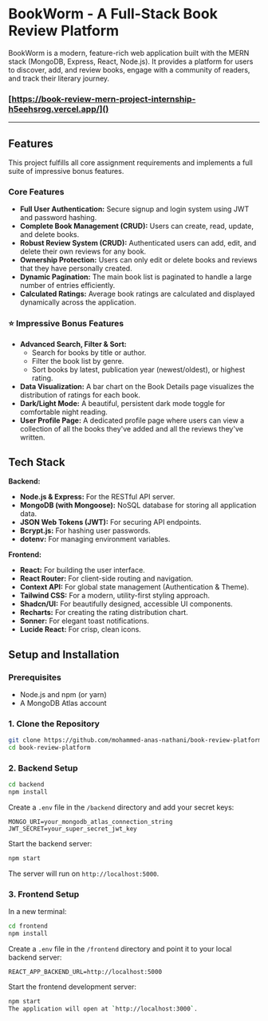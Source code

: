 # BookWorm - A Full-Stack Book Review Platform

BookWorm is a modern, feature-rich web application built with the MERN stack (MongoDB, Express, React, Node.js). It provides a platform for users to discover, add, and review books, engage with a community of readers, and track their literary journey.

### [https://book-review-mern-project-internship-h5eehsrog.vercel.app/]() 

---

## Features

This project fulfills all core assignment requirements and implements a full suite of impressive bonus features.

### Core Features
*   **Full User Authentication:** Secure signup and login system using JWT and password hashing.
*   **Complete Book Management (CRUD):** Users can create, read, update, and delete books.
*   **Robust Review System (CRUD):** Authenticated users can add, edit, and delete their own reviews for any book.
*   **Ownership Protection:** Users can only edit or delete books and reviews that they have personally created.
*   **Dynamic Pagination:** The main book list is paginated to handle a large number of entries efficiently.
*   **Calculated Ratings:** Average book ratings are calculated and displayed dynamically across the application.

### ⭐ Impressive Bonus Features
*   **Advanced Search, Filter & Sort:**
    *   Search for books by title or author.
    *   Filter the book list by genre.
    *   Sort books by latest, publication year (newest/oldest), or highest rating.
*   **Data Visualization:** A bar chart on the Book Details page visualizes the distribution of ratings for each book.
*   **Dark/Light Mode:** A beautiful, persistent dark mode toggle for comfortable night reading.
*   **User Profile Page:** A dedicated profile page where users can view a collection of all the books they've added and all the reviews they've written.

## Tech Stack

**Backend:**
*   **Node.js & Express:** For the RESTful API server.
*   **MongoDB (with Mongoose):** NoSQL database for storing all application data.
*   **JSON Web Tokens (JWT):** For securing API endpoints.
*   **Bcrypt.js:** For hashing user passwords.
*   **dotenv:** For managing environment variables.

**Frontend:**
*   **React:** For building the user interface.
*   **React Router:** For client-side routing and navigation.
*   **Context API:** For global state management (Authentication & Theme).
*   **Tailwind CSS:** For a modern, utility-first styling approach.
*   **Shadcn/UI:** For beautifully designed, accessible UI components.
*   **Recharts:** For creating the rating distribution chart.
*   **Sonner:** For elegant toast notifications.
*   **Lucide React:** For crisp, clean icons.

## Setup and Installation

### Prerequisites
- Node.js and npm (or yarn)
- A MongoDB Atlas account

### 1. Clone the Repository
```bash
git clone https://github.com/mohammed-anas-nathani/book-review-platform.git
cd book-review-platform
```

### 2. Backend Setup
```bash
cd backend
npm install
```
Create a `.env` file in the `/backend` directory and add your secret keys:
```
MONGO_URI=your_mongodb_atlas_connection_string
JWT_SECRET=your_super_secret_jwt_key
```
Start the backend server:
```bash
npm start
```
The server will run on `http://localhost:5000`.

### 3. Frontend Setup
In a new terminal:
```bash
cd frontend
npm install
```
Create a `.env` file in the `/frontend` directory and point it to your local backend server:
```
REACT_APP_BACKEND_URL=http://localhost:5000
```
Start the frontend development server:
```bash
npm start
The application will open at `http://localhost:3000`.

